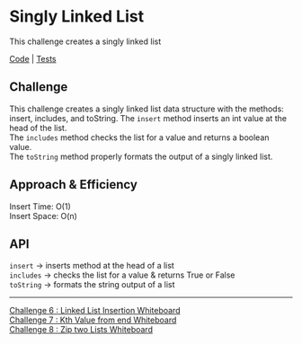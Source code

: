 # Singly Linked List
This challenge creates a singly linked list

[Code](LinkedList.java) | 
[Tests](../../../../../../challenge401/src/test/java/datastructures/LinkedListTest.java)

## Challenge
This challenge creates a singly linked list data structure with the methods: insert, includes, and toString.
The `insert` method inserts an int value at the head of the list. <br>
The `includes` method checks the list for a value and returns a boolean value. <br>
The `toString` method properly formats the output of a singly linked list.

## Approach & Efficiency
Insert Time: O(1) <br>
Insert Space: O(n)<br>

## API
`insert` -> inserts method at the head of a list <br>
`includes` -> checks the list for a value & returns True or False <br>
`toString` -> formats the string output of a list <br>

--------------------------

[Challenge 6 : Linked List Insertion Whiteboard](../../../resources/READMEs/README-insertions.md)<br>
[Challenge 7 : Kth Value from end Whiteboard](../../../resources/READMEs/README-kthFromEnd.md)<br>
[Challenge 8 : Zip two Lists Whiteboard](../../../resources/READMEs/README-interleave.md)<br>
